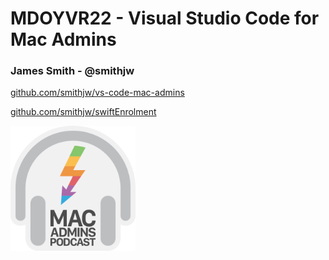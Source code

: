 # MDOYVR22 - Visual Studio Code for Mac Admins
### James Smith - @smithjw

[github.com/smithjw/vs-code-mac-admins](https://github.com/smithjw/vs-code-mac-admins)

[github.com/smithjw/swiftEnrolment](https://github.com/smithjw/swiftEnrolment)

<img src="images/Colour.png" alt="Mac Admins Podcast" width="200"/>
